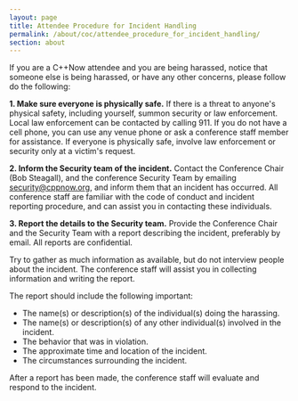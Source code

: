 ```yaml
---
layout: page
title: Attendee Procedure for Incident Handling
permalink: /about/coc/attendee_procedure_for_incident_handling/
section: about
---
```


If you are a C++Now attendee and you are being harassed, notice that
someone else is being harassed, or have any other concerns, please follow do
the following:

**1. Make sure everyone is physically safe.** If there is a threat to anyone's
physical safety, including yourself, summon security or law enforcement. Local
law enforcement can be contacted by calling 911. If you do not have a cell
phone, you can use any venue phone or ask a conference staff member for
assistance. If everyone is physically safe, involve law enforcement or security
only at a victim's request. 

**2. Inform the Security team of the incident.** Contact  the Conference
Chair (Bob Steagall), and the conference Security Team by emailing 
[security@cppnow.org](mailto:security@cppnow.org), and inform them that an
incident has occurred. All conference staff are familiar with the code of
conduct and incident reporting procedure, and can assist you in contacting
these individuals. 

**3. Report the details to the Security team.** Provide the Conference
Chair and the Security Team with a report describing the incident, preferably by
email. All reports are confidential.

Try to gather as much information as available, but do not interview people
about the incident. The conference staff will assist you in collecting
information and writing the report.

The report should include the following important:

- The name(s) or description(s) of the individual(s) doing the harassing.
- The name(s) or description(s) of any other individual(s) involved in the
    incident.
- The behavior that was in violation.
- The approximate time and location of the incident.
- The circumstances surrounding the incident.

After a report has been made, the conference staff will evaluate and respond to
the incident. 
